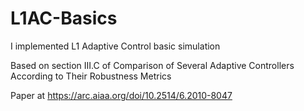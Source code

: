 # L1AC-Basics
I implemented L1 Adaptive Control basic simulation

Based on section III.C of Comparison of Several Adaptive Controllers According to Their Robustness Metrics 

Paper at https://arc.aiaa.org/doi/10.2514/6.2010-8047
